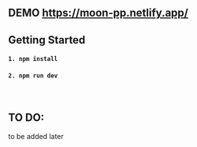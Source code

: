 ## DEMO https://moon-pp.netlify.app/
 
## Getting Started
#### `1. npm install`
#### `2. npm run dev`

<br>

## TO DO:

to be added later 
